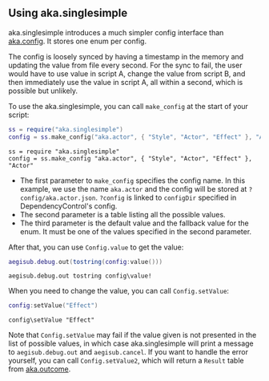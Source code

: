 ## Using aka.singlesimple

aka.singlesimple introduces a much simpler config interface than [aka.config](Using%20aka.config%20and%20aka.config2.md). It stores one enum per config.  

The config is loosely synced by having a timestamp in the memory and updating the value from file every second. For the sync to fail, the user would have to use value in script A, change the value from script B, and then immediately use the value in script A, all within a second, which is possible but unlikely.  

To use the aka.singlesimple, you can call `make_config` at the start of your script:
```lua
ss = require("aka.singlesimple")
config = ss.make_config("aka.actor", { "Style", "Actor", "Effect" }, "Actor")
```
```moon
ss = require "aka.singlesimple"
config = ss.make_config "aka.actor", { "Style", "Actor", "Effect" }, "Actor"
```
* The first parameter to `make_config` specifies the config name. In this example, we use the name `aka.actor` and the config will be stored at `?config/aka.actor.json`. `?config` is linked to `configDir` specified in DependencyControl's config.  
* The second parameter is a table listing all the possible values.  
* The third parameter is the default value and the fallback value for the enum. It must be one of the values specified in the second parameter.  

After that, you can use `Config.value` to get the value:  
```lua
aegisub.debug.out(tostring(config:value()))
```  
```moon
aegisub.debug.out tostring config\value!
```

When you need to change the value, you can call `Config.setValue`:  
```lua
config:setValue("Effect")
```
```moon
config\setValue "Effect"
```

Note that `Config.setValue` may fail if the value given is not presented in the list of possible values, in which case aka.singlesimple will print a message to `aegisub.debug.out` and `aegisub.cancel`. If you want to handle the error yourself, you can call `Config.setValue2`, which will return a `Result` table from [aka.outcome](Using%20aka.outcome.md).  
